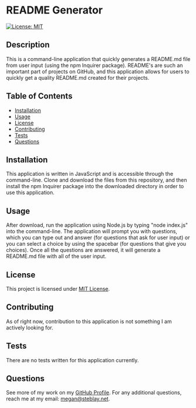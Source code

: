 # README Generator

[![License: MIT](https://img.shields.io/badge/License-MIT-yellow.svg)](https://opensource.org/licenses/MIT)

## Description

This is a command-line application that quickly generates a README.md file from user input (using the npm Inquirer package). README's are such an important part of projects on GitHub, and this application allows for users to quickly get a quality README.md created for their projects. 
    
## Table of Contents
 - [Installation](#installation)
 - [Usage](#usage)
 - [License](#license)
 - [Contributing](#contributing)
 - [Tests](#tests)
 - [Questions](#questions)
    
    
## Installation

This application is written in JavaScript and is accessible through the command-line. Clone and download the files from this repository, and then install the npm Inquirer package into the downloaded directory in order to use this application. 
    
## Usage

After download, run the application using Node.js by typing "node index.js" into the command-line. The application will prompt you with questions, which you can type out and answer (for questions that ask for user input) or you can select a choice by using the spacebar (for questions that give you choices). Once all the questions are answered, it will generate a README.md file with all of the user input.
    
## License

This project is licensed under [MIT License](https://opensource.org/licenses/MIT).
    
## Contributing

As of right now, contribution to this application is not something I am actively looking for. 
    
## Tests

There are no tests written for this application currently.
    
## Questions

See more of my work on my [GitHub Profile](https://github.com/msteblu/).
For any additional questions, reach me at my email: megan@steblay.net.